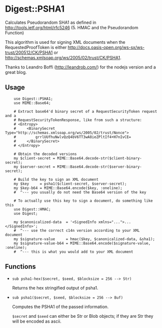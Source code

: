 Digest::PSHA1
==============

Calculates Pseudorandom SHA1 as defined in http://tools.ietf.org/html/rfc5246
(5.  HMAC and the Pseudorandom Function)

This algorithm is used for signing XML documents when the RequestedProofToken
is either http://docs.oasis-open.org/ws-sx/ws-trust/200512/CK/PSHA1 or
http://schemas.xmlsoap.org/ws/2005/02/trust/CK/PSHA1.

Thanks to Leandro Boffi (http://leandrob.com/) for the nodejs version and a great blog.

## Usage ##

```perl6
    use Digest::PSHA1;
    use MIME::Base64;

    # Extract base64'd binary secret of a RequestSecurityToken request and a
    # RequestSecurityTokenResponse, like from such a structure:
    # <Entropy>
    #     <BinarySecret Type="http://schemas.xmlsoap.org/ws/2005/02/trust/Nonce">
    #         grrlUUfhuNwlvQzQ4bV6TT3wA8ieZPltIf4+H7nIvCE=
    #     </BinarySecret>
    # </Entropy>

    # Obtain the decoded versions
    my $client-secret = MIME::Base64.decode-str($client-binary-secret);
    my $server-secret = MIME::Base64.decode-str($server-binary-secret);

    # Build the key to sign an XML document
    my $key     = psha1($client-secret, $server-secret);
    my $key-b64 = MIME::Base64.encode($key, :oneline);
    #  ^--- you usually do not need the Base64 version of the key

    # To actually use this key to sign a document, do something like this
    use Digest::HMAC;
    use Digest;

    my $canonicalized-data  = '<SignedInfo xmlns="...">...</SignedInfo>';
    #  ^--- use the correct c14n version according to your XML document
    my $signature-value     = hmac($key, $canonicalized-data, &sha1);
    my $signature-value-b64 = MIME::Base64.encode($signature-value, :oneline);
    #  ^--- this is what you would add to your XML document
```

## Functions ##

 -  `sub psha1-hex($secret, $seed, $blocksize = 256 --> Str)`

    Returns the hex stringified output of psha1.

 -  `sub psha1($secret, $seed, $blocksize = 256 --> Buf)`

    Computes the PSHA1 of the passed information.

    `$secret` and `$seed` can either be Str or Blob objects; if they are Str they
    will be encoded as ascii.

